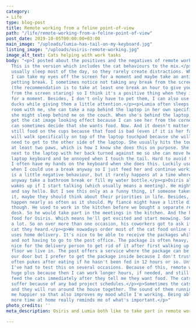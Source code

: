 ```yaml
---
category:
- Life
type: blog-post
title: Remote working from a feline point-of-view
path: "/life/remote-working-from-a-feline-point-of-view"
post_date: 2019-10-05T00:00:00+03:00
main_image: "/uploads/lumia-has-tail-on-my-keyboard.jpg"
listing_image: "/uploads/osiris-remote-working.jpg"
image_alt_text: Cats helping with work tasks
body: "<p>I posted about the positives and the negatives of remote working for me.
  This is the version which includes the cat behaviours to the mix.</p><p>The cats
  usually sleep most of the day, so they rarely create distractions. When they do,
  I can take my eyes off the screen for a moment and maybe take an anti-stress cat
  petting break. I sometimes notice not taking any break from the screen for hours
  (the recommendation is to take at least one break an hour to give your eyes a break
  from the screen staring) so I think it's a positive thing when they interrupt me
  for a moment. Besides, I don't only have to pet them, I can also use them as rubber
  ducks while giving them a little attention.</p><p>Lumia often sleeps in the same
  room with me, she can take a nap behind the laptop in her own specific spot or then
  she might sleep behind me on the couch. When she's behind the laptop, I can constantly
  get the cat image looking effect because I can see her from the corner of my eye.</p><p>Lumia
  can sometimes decide that she wants food. Now. And it doesn't matter if there is
  still food on the cups because that food is bad (even if it is her favourite). She
  will walk specifically on top of the laptop touchpad because she will definitely
  need to get to the other side of the laptop. She usually hits the touchpad with
  at least two paws, which is how I know she does this on purpose. She will then sit
  next to the laptop with her back turned against me so she can move her tail on the
  laptop keyboard and be annoyed when I touch the tail. Hard to avoid touching when
  I often have my hands on the keyboard when she does this. Luckily usually this happens
  when I could use a break anyway so I just feed her and continue working. So this
  is a little negative behaviour, but it rarely happens at a time where I couldn't
  anyway take a bathroom break or fill my water bottle.</p><p>Osiris also sometimes
  wakes up if I start talking (which usually means a meeting). He might come running
  and say hello. But I see this only as a funny thing, if someone takes offence to
  it, maybe they should think about their priorities in life. Besides, it doesn't
  happen nearly as often as it should. My fiancé might have a little different story,
  though. He used to work in the kitchen before we bought a separate remote working
  desk. So he would take part in the meetings in the kitchen. And the kitchen means
  food for Osiris. Which means he'll get excited and start meowing. Sometimes quite
  a lot. So on over more than one occasion, his coworkers got to ask if that was a
  cat they heard.</p><p>We nowadays order most of the cat food online and the store
  uses home delivery. It's nice to be able to receive the packages while remote working
  and not having to go to the post office. The package is often heavy, so it's also
  nice for the delivery person to get rid of it after first walking up to the third
  floor we live in. The post offers a service where the package can be left behind
  our door but I prefer to get the package inside because I don't trust people.</p><p>Orisis
  often pukes after eating if he hasn't been fed in 12 hours or so. Unfortunately,
  I've had to test this on several occasions. Because of this, remote working is a
  huge plus because then I can work longer hours, if needed, and still be able to
  feed the cats immediately after they tell me they want food. The cats should not
  suffer because of any bad project schedules.</p><p>Sometimes the cats are both awake
  and they will run around the house together. The sound of them running always makes
  me happier so that also improves my mood while I'm working. Being able to spend
  more time at home really reminds me of what's important.</p>"
photo_credits: ''
meta_description: Osiris and Lumia both like to take part in remote working.

---
```

